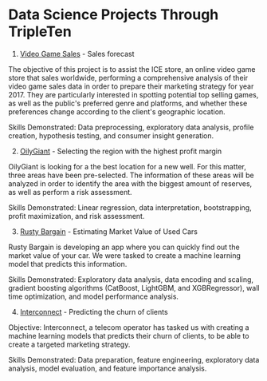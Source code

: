 # Data Science Projects Through TripleTen


1) [Video Game Sales](https://github.com/danamattes/Video_game_sales) - Sales forecast

The objective of this project is to assist the ICE store, an online video game store that sales worldwide, performing a comprehensive analysis of their video game sales data in order to prepare their marketing strategy for year 2017. They are particularly interested in spotting potential top selling games, as well as the public's preferred genre and platforms, and whether these preferences change according to the client's geographic location. 

Skills Demonstrated: Data preprocessing, exploratory data analysis, profile creation, hypothesis testing, and consumer insight generation.


2) [OilyGiant](https://github.com/danamattes/OilyGiant) - Selecting the region with the highest profit margin

OilyGiant is looking for a the best location for a new well. For this matter, three areas have been pre-selected. The information of these areas will be analyzed in order to identify the area with the biggest amount of reserves, as well as perform a risk assessment. 

Skills Demonstrated: Linear regression, data interpretation, bootstrapping, profit maximization, and risk assessment.


3) [Rusty Bargain](https://github.com/danamattes/Rusty_Bargain)  - Estimating Market Value of Used Cars

Rusty Bargain is developing an app where you can quickly find out the market value of your car. We were tasked to create a machine learning model that predicts this information. 

Skills Demonstrated: Exploratory data analysis, data encoding and scaling, gradient boosting algorithms (CatBoost, LightGBM, and XGBRegressor), wall time optimization, and model performance analysis.


4) [Interconnect](https://github.com/danamattes/Interconnect) - Predicting the churn of clients

Objective: Interconnect, a telecom operator has tasked us with creating a machine learning models that predicts their churn of clients, to be able to create a targeted marketing strategy.

Skills Demonstrated: Data preparation, feature engineering, exploratory data analysis, model evaluation, and feature importance analysis.
